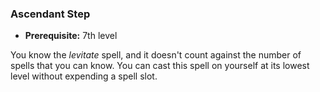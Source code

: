 ### Ascendant Step
- **Prerequisite:** 7th level

You know the *levitate* spell, and it doesn't count against the number of spells that you can know.
You can cast this spell on yourself at its lowest level without expending a spell slot.

<!--

-<< CHANGES >>-
- moved from 9th level
- 2nd-level at-will available by 7th

-->
